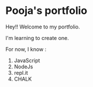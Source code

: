 # Pooja's portfolio

Hey!! Welcome to my portfolio.

I'm learning to create one.

For now, I know :
1. JavaScript
1. NodeJs
1. repl.it
1. CHALK